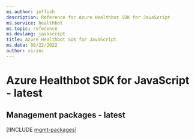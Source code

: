 ```yaml
---
ms.author: jeffish
description: Reference for Azure Healthbot SDK for JavaScript
ms.service: healthbot
ms.topic: reference
ms.devlang: javascript
title: Azure Healthbot SDK for JavaScript
ms.data: 08/22/2022
author: xirzec
---
```

# Azure Healthbot SDK for JavaScript - latest

## Management packages - latest
[!INCLUDE [mgmt-packages](healthbot-mgmt-index.md)]